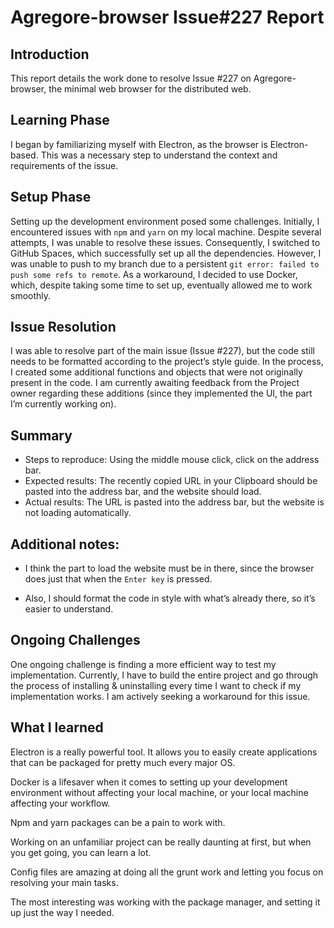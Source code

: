 
# Agregore-browser Issue#227 Report

## Introduction

This report details the work done to resolve Issue #227 on Agregore-browser,
the minimal web browser for the distributed web.

## Learning Phase

I began by familiarizing myself with Electron, as the browser is Electron-based.
This was a necessary step to understand the context and requirements of the
issue.

## Setup Phase

Setting up the development environment posed some challenges. Initially, I
encountered issues with `npm` and `yarn` on my local machine. Despite several
attempts, I was unable to resolve these issues. Consequently, I switched to
GitHub Spaces, which successfully set up all the dependencies. However, I was
unable to push to my branch due to a persistent `git error: failed to push
some refs to remote`. 
As a workaround, I decided to use Docker, which,
despite taking some time to set up, eventually allowed me to work smoothly.

## Issue Resolution

I was able to resolve part of the main issue (Issue #227), but the code still
needs to be formatted according to the project’s style guide. In the process, I
created some additional functions and objects that were not originally present
in the code. I am currently awaiting feedback from the Project owner regarding
these additions (since they implemented the UI, the part I’m currently working
on).

## Summary

- Steps to reproduce: Using the middle mouse click, click on the address
    bar.
- Expected results: The recently copied URL in your Clipboard should be
    pasted into the address bar, and the website should load.
- Actual results: The URL is pasted into the address bar, but the website is
    not loading automatically.
## Additional notes:

- I think the part to load the website must be in there, since the browser
does just that when the `Enter key` is pressed.

- Also, I should format the code in style with what’s already there, so it’s
easier to understand.

## Ongoing Challenges

One ongoing challenge is finding a more efficient way to test my
implementation. Currently, I have to build the entire project and go through the
process of installing & uninstalling every time I want to check if my
implementation works. I am actively seeking a workaround for this issue.

## What I learned

Electron is a really powerful tool. It allows you to easily create applications that
can be packaged for pretty much every major OS.

Docker is a lifesaver when it comes to setting up your development
environment without affecting your local machine, or your local machine
affecting your workflow.

Npm and yarn packages can be a pain to work with.

Working on an unfamiliar project can be really daunting at first, but when you
get going, you can learn a lot.

Config files are amazing at doing all the grunt work and letting you focus on
resolving your main tasks.

The most interesting was working with the package manager, and setting it up
just the way I needed.


